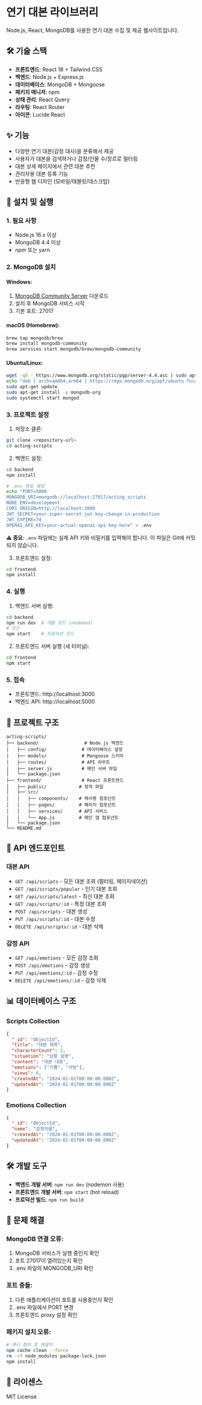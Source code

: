# 연기 대본 라이브러리

Node.js, React, MongoDB를 사용한 연기 대본 수집 및 제공 웹사이트입니다.

## 🛠 기술 스택

- **프론트엔드**: React 18 + Tailwind CSS
- **백엔드**: Node.js + Express.js  
- **데이터베이스**: MongoDB + Mongoose
- **패키지 매니저**: npm
- **상태 관리**: React Query
- **라우팅**: React Router
- **아이콘**: Lucide React

## ✨ 기능

- 다양한 연기 대본(감정 대사)을 분류해서 제공
- 사용자가 대본을 검색하거나 감정/인물 수/장르로 필터링
- 대본 상세 페이지에서 관련 대본 추천
- 관리자용 대본 등록 기능
- 반응형 웹 디자인 (모바일/태블릿/데스크탑)

## 🚀 설치 및 실행

### 1. 필요 사항

- Node.js 16.x 이상
- MongoDB 4.4 이상
- npm 또는 yarn

### 2. MongoDB 설치

#### Windows:
1. [MongoDB Community Server](https://www.mongodb.com/try/download/community) 다운로드
2. 설치 후 MongoDB 서비스 시작
3. 기본 포트: 27017

#### macOS (Homebrew):
```bash
brew tap mongodb/brew
brew install mongodb-community
brew services start mongodb/brew/mongodb-community
```

#### Ubuntu/Linux:
```bash
wget -qO - https://www.mongodb.org/static/pgp/server-4.4.asc | sudo apt-key add -
echo "deb [ arch=amd64,arm64 ] https://repo.mongodb.org/apt/ubuntu focal/mongodb-org/4.4 multiverse" | sudo tee /etc/apt/sources.list.d/mongodb-org-4.4.list
sudo apt-get update
sudo apt-get install -y mongodb-org
sudo systemctl start mongod
```

### 3. 프로젝트 설정

1. 저장소 클론:
```bash
git clone <repository-url>
cd acting-scripts
```

2. 백엔드 설정:
```bash
cd backend
npm install

# .env 파일 생성
echo "PORT=5000
MONGODB_URI=mongodb://localhost:27017/acting_scripts
NODE_ENV=development
CORS_ORIGIN=http://localhost:3000
JWT_SECRET=your-super-secret-jwt-key-change-in-production
JWT_EXPIRE=7d
OPENAI_API_KEY=your-actual-openai-api-key-here" > .env
```

**⚠️ 중요**: `.env` 파일에는 실제 API 키와 비밀키를 입력해야 합니다. 이 파일은 Git에 커밋되지 않습니다.

3. 프론트엔드 설정:
```bash
cd frontend
npm install
```

### 4. 실행

1. 백엔드 서버 실행:
```bash
cd backend
npm run dev  # 개발 모드 (nodemon)
# 또는
npm start    # 프로덕션 모드
```

2. 프론트엔드 서버 실행 (새 터미널):
```bash
cd frontend
npm start
```

### 5. 접속

- 프론트엔드: http://localhost:3000
- 백엔드 API: http://localhost:5000

## 📁 프로젝트 구조

```
acting-scripts/
├── backend/                 # Node.js 백엔드
│   ├── config/             # 데이터베이스 설정
│   ├── models/             # Mongoose 스키마
│   ├── routes/             # API 라우트
│   ├── server.js           # 메인 서버 파일
│   └── package.json
├── frontend/               # React 프론트엔드
│   ├── public/            # 정적 파일
│   ├── src/
│   │   ├── components/    # 재사용 컴포넌트
│   │   ├── pages/         # 페이지 컴포넌트
│   │   ├── services/      # API 서비스
│   │   └── App.js         # 메인 앱 컴포넌트
│   └── package.json
└── README.md
```

## 🔗 API 엔드포인트

### 대본 API
- `GET /api/scripts` - 모든 대본 조회 (필터링, 페이지네이션)
- `GET /api/scripts/popular` - 인기 대본 조회
- `GET /api/scripts/latest` - 최신 대본 조회
- `GET /api/scripts/:id` - 특정 대본 조회
- `POST /api/scripts` - 대본 생성
- `PUT /api/scripts/:id` - 대본 수정
- `DELETE /api/scripts/:id` - 대본 삭제

### 감정 API
- `GET /api/emotions` - 모든 감정 조회
- `POST /api/emotions` - 감정 생성
- `PUT /api/emotions/:id` - 감정 수정
- `DELETE /api/emotions/:id` - 감정 삭제

## 📊 데이터베이스 구조

### Scripts Collection
```json
{
  "_id": "ObjectId",
  "title": "대본 제목",
  "characterCount": 2,
  "situation": "상황 설명",
  "content": "대본 내용",
  "emotions": ["기쁨", "사랑"],
  "views": 0,
  "createdAt": "2024-01-01T00:00:00.000Z",
  "updatedAt": "2024-01-01T00:00:00.000Z"
}
```

### Emotions Collection
```json
{
  "_id": "ObjectId",
  "name": "감정이름",
  "createdAt": "2024-01-01T00:00:00.000Z",
  "updatedAt": "2024-01-01T00:00:00.000Z"
}
```

## 🛠 개발 도구

- **백엔드 개발 서버**: `npm run dev` (nodemon 사용)
- **프론트엔드 개발 서버**: `npm start` (hot reload)
- **프로덕션 빌드**: `npm run build`

## 🐛 문제 해결

### MongoDB 연결 오류:
1. MongoDB 서비스가 실행 중인지 확인
2. 포트 27017이 열려있는지 확인
3. .env 파일의 MONGODB_URI 확인

### 포트 충돌:
1. 다른 애플리케이션이 포트를 사용중인지 확인
2. .env 파일에서 PORT 변경
3. 프론트엔드 proxy 설정 확인

### 패키지 설치 오류:
```bash
# 캐시 정리 후 재설치
npm cache clean --force
rm -rf node_modules package-lock.json
npm install
```

## 📝 라이센스

MIT License 